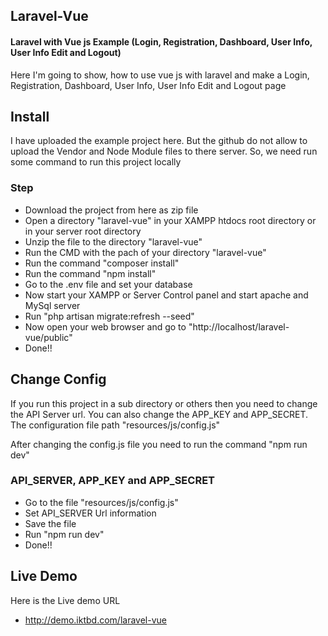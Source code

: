 ## Laravel-Vue

#### Laravel with Vue js Example (Login, Registration, Dashboard, User Info, User Info Edit and Logout)
Here I'm going to show, how to use vue js with laravel and make a Login, Registration, Dashboard, User Info, User Info Edit and Logout page

## Install

I have uploaded the example project here. But the github do not allow to upload the Vendor and Node Module files to there server. So, we need run some command to run this project locally



### Step

- Download the project from here as zip file
- Open a directory "laravel-vue" in your XAMPP htdocs root directory or in your server root directory
- Unzip the file to the directory "laravel-vue"
- Run the CMD with the pach of your directory "laravel-vue"
- Run the command "composer install"
- Run the command "npm install"
- Go to the .env file and set your database
- Now start your XAMPP or Server Control panel and start apache and MySql server
- Run "php artisan migrate:refresh --seed"
- Now open your web browser and go to "http://localhost/laravel-vue/public"
- Done!!

## Change Config

If you run this project in a sub directory or others then you need to change the
API Server url. You can also change the APP_KEY and APP_SECRET.
The configuration file path "resources/js/config.js" 

After changing the config.js file you need to run the command "npm run dev"

### API_SERVER, APP_KEY and APP_SECRET

- Go to the file "resources/js/config.js"
- Set API_SERVER Url information
- Save the file
- Run "npm run dev"
- Done!!

## Live Demo

Here is the Live demo URL
- http://demo.iktbd.com/laravel-vue
